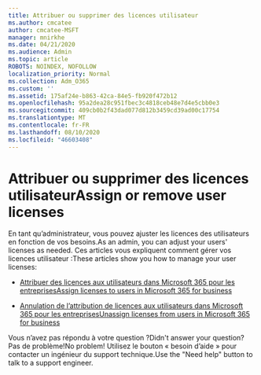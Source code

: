 ```yaml
---
title: Attribuer ou supprimer des licences utilisateur
ms.author: cmcatee
author: cmcatee-MSFT
manager: mnirkhe
ms.date: 04/21/2020
ms.audience: Admin
ms.topic: article
ROBOTS: NOINDEX, NOFOLLOW
localization_priority: Normal
ms.collection: Adm_O365
ms.custom: ''
ms.assetid: 175af24e-b863-42ca-84e5-fb920f472b12
ms.openlocfilehash: 95a2dea28c951fbec3c4818ceb48e7d4e5cbb0e3
ms.sourcegitcommit: 409cb0b2f43dad077d812b3459cd39ad00c17754
ms.translationtype: MT
ms.contentlocale: fr-FR
ms.lasthandoff: 08/10/2020
ms.locfileid: "46603408"
---
```

# <a name="assign-or-remove-user-licenses"></a><span data-ttu-id="63d3b-102">Attribuer ou supprimer des licences utilisateur</span><span class="sxs-lookup"><span data-stu-id="63d3b-102">Assign or remove user licenses</span></span>

<span data-ttu-id="63d3b-103">En tant qu’administrateur, vous pouvez ajuster les licences des utilisateurs en fonction de vos besoins.</span><span class="sxs-lookup"><span data-stu-id="63d3b-103">As an admin, you can adjust your users' licenses as needed.</span></span> <span data-ttu-id="63d3b-104">Ces articles vous expliquent comment gérer vos licences utilisateur :</span><span class="sxs-lookup"><span data-stu-id="63d3b-104">These articles show you how to manage your user licenses:</span></span>
  
- [<span data-ttu-id="63d3b-105">Attribuer des licences aux utilisateurs dans Microsoft 365 pour les entreprises</span><span class="sxs-lookup"><span data-stu-id="63d3b-105">Assign licenses to users in Microsoft 365 for business</span></span>](https://docs.microsoft.com/azure/active-directory/fundamentals/license-users-groups?context=azure/active-directory/users-groups-roles/context/ugr-context)

- [<span data-ttu-id="63d3b-106">Annulation de l’attribution de licences aux utilisateurs dans Microsoft 365 pour les entreprises</span><span class="sxs-lookup"><span data-stu-id="63d3b-106">Unassign licenses from users in Microsoft 365 for business</span></span>](https://docs.microsoft.com/azure/active-directory/fundamentals/license-users-groups?context=azure/active-directory/users-groups-roles/context/ugr-context#remove-a-license)

<span data-ttu-id="63d3b-107">Vous n’avez pas répondu à votre question ?</span><span class="sxs-lookup"><span data-stu-id="63d3b-107">Didn't answer your question?</span></span> <span data-ttu-id="63d3b-108">Pas de problème!</span><span class="sxs-lookup"><span data-stu-id="63d3b-108">No problem!</span></span> <span data-ttu-id="63d3b-109">Utilisez le bouton « besoin d’aide » pour contacter un ingénieur du support technique.</span><span class="sxs-lookup"><span data-stu-id="63d3b-109">Use the "Need help" button to talk to a support engineer.</span></span>